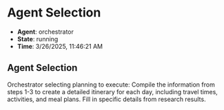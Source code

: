 # Agent Selection

- **Agent**: orchestrator
- **State**: running
- **Time**: 3/26/2025, 11:46:21 AM

## Agent Selection

Orchestrator selecting planning to execute: Compile the information from steps 1-3 to create a detailed itinerary for each day, including travel times, activities, and meal plans. Fill in specific details from research results.

